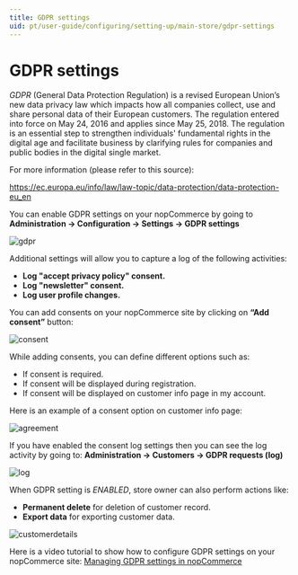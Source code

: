 ```yaml
---
title: GDPR settings
uid: pt/user-guide/configuring/setting-up/main-store/gdpr-settings
---
```


# GDPR settings

*GDPR* (General Data Protection Regulation) is a revised European Union’s new data privacy law which impacts how all companies collect, use and share personal data of their European customers. The regulation entered into force on May 24, 2016 and applies since May 25, 2018. The regulation is an essential step to strengthen individuals' fundamental rights in the digital age and facilitate business by clarifying rules for companies and public bodies in the digital single market.

For more information (please refer to this source):

<https://ec.europa.eu/info/law/law-topic/data-protection/data-protection-eu_en>

You can enable GDPR settings on your nopCommerce by going to **Administration → Configuration → Settings → GDPR settings**

![gdpr](_static/gdpr-settings/gdpr.png)

Additional settings will allow you to capture a log of the following activities:

* **Log "accept privacy policy" consent.**
* **Log "newsletter" consent.**
* **Log user profile changes.**

You can add consents on your nopCommerce site by clicking on **“Add consent”** button:

![consent](_static/gdpr-settings/consent.PNG)

While adding consents, you can define different options such as:

* If consent is required.
* If consent will be displayed during registration.
* If consent will be displayed on customer info page in my account.

Here is an example of a consent option on customer info page:

![agreement](_static/gdpr-settings/agreement.PNG)

If you have enabled the consent log settings then you can see the log activity by going to: **Administration → Customers → GDPR requests (log)**

![log](_static/gdpr-settings/log.PNG)

When GDPR setting is *ENABLED*, store owner can also perform actions like:

* **Permanent delete** for deletion of customer record.
* **Export data** for exporting customer data.

![customerdetails](_static/gdpr-settings/customerdetails.png)

Here is a video tutorial to show how to configure GDPR settings on your nopCommerce site: [Managing GDPR settings in nopCommerce](https://www.youtube.com/watch?v=6bLc_TDqD18&feature=youtu.be)